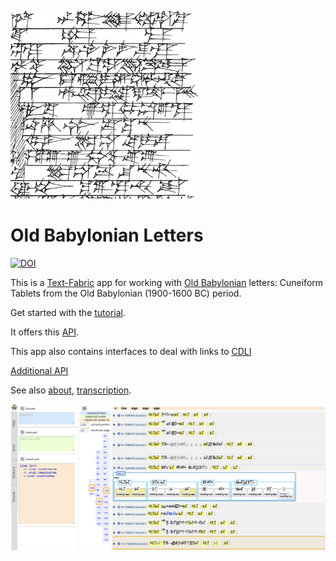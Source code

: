 ![logo](code/static/logo.png)

# Old Babylonian Letters

[![DOI](https://zenodo.org/badge/172951151.svg)](https://zenodo.org/badge/latestdoi/172951151)

This is a
[Text-Fabric](https://githubv.com/annotation/text-fabric) app
for working with
[Old Babylonian](https://github.com/Nino-cunei/oldbabylonian) letters: Cuneiform Tablets from the Old Babylonian (1900-1600 BC) period.

Get started with the
[tutorial](https://nbviewer.jupyter.org/github/annotation/tutorials/blob/master/oldbabylonian/start.ipynb).

It offers this [API](https://annotation.github.io/text-fabric/Api/App/).

This app also contains interfaces to deal with links to
[CDLI](https://cdli.ucla.edu)

[Additional API](api.md)

See also
[about](https://github.com/Nino-cunei/oldbabylonian/blob/master/docs/about.md),
[transcription](https://github.com/Nino-cunei/oldbabylonian/blob/master/docs/transcription.md).

![shot](images/shot.png)
